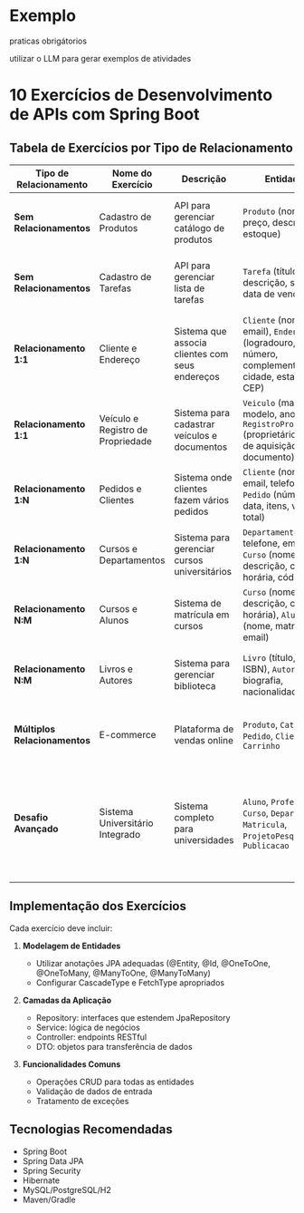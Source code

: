 # Exemplo

praticas obrigátorios

utilizar o LLM para gerar exemplos de atividades

# 10 Exercícios de Desenvolvimento de APIs com Spring Boot

## Tabela de Exercícios por Tipo de Relacionamento

| Tipo de Relacionamento | Nome do Exercício | Descrição | Entidades | Desafios |
|------------------------|-------------------|-----------|-----------|----------|
| **Sem Relacionamentos** | Cadastro de Produtos | API para gerenciar catálogo de produtos | `Produto` (nome, preço, descrição, estoque) | Implementar atualização de estoque e aplicação de descontos |
| **Sem Relacionamentos** | Cadastro de Tarefas | API para gerenciar lista de tarefas | `Tarefa` (título, descrição, status, data de vencimento) | Implementar filtro por status e marcação de conclusão |
| **Relacionamento 1:1** | Cliente e Endereço | Sistema que associa clientes com seus endereços | `Cliente` (nome, CPF, email), `Endereco` (logradouro, número, complemento, cidade, estado, CEP) | Garantir persistência em cascata do endereço junto com o cliente |
| **Relacionamento 1:1** | Veículo e Registro de Propriedade | Sistema para cadastrar veículos e documentos | `Veiculo` (marca, modelo, ano, placa), `RegistroPropriedade` (proprietário, data de aquisição, documento) | Garantir que cada veículo tenha exatamente um registro |
| **Relacionamento 1:N** | Pedidos e Clientes | Sistema onde clientes fazem vários pedidos | `Cliente` (nome, email, telefone), `Pedido` (número, data, itens, valor total) | Listar todos os pedidos de um cliente específico |
| **Relacionamento 1:N** | Cursos e Departamentos | Sistema para gerenciar cursos universitários | `Departamento` (nome, telefone, email), `Curso` (nome, descrição, carga horária, código) | Listar todos os cursos de um departamento |
| **Relacionamento N:M** | Cursos e Alunos | Sistema de matrícula em cursos | `Curso` (nome, descrição, carga horária), `Aluno` (nome, matrícula, email) | Matricular alunos em cursos e listar matrículas |
| **Relacionamento N:M** | Livros e Autores | Sistema para gerenciar biblioteca | `Livro` (título, ano, ISBN), `Autor` (nome, biografia, nacionalidade) | Associar múltiplos autores a livros e vice-versa |
| **Múltiplos Relacionamentos** | E-commerce | Plataforma de vendas online | `Produto`, `Categoria`, `Pedido`, `Cliente`, `Carrinho` | Gerenciar produtos em categorias, pedidos e carrinhos |
| **Desafio Avançado** | Sistema Universitário Integrado | Sistema completo para universidades | `Aluno`, `Professor`, `Curso`, `Departamento`, `Matricula`, `ProjetoPesquisa`, `Publicacao` | Implementar autenticação JWT, APIs externas, dashboard analítico, motor de busca e sistema de recomendação |

## Implementação dos Exercícios

Cada exercício deve incluir:

1. **Modelagem de Entidades**
   - Utilizar anotações JPA adequadas (@Entity, @Id, @OneToOne, @OneToMany, @ManyToOne, @ManyToMany)
   - Configurar CascadeType e FetchType apropriados

2. **Camadas da Aplicação**
   - Repository: interfaces que estendem JpaRepository
   - Service: lógica de negócios
   - Controller: endpoints RESTful
   - DTO: objetos para transferência de dados

3. **Funcionalidades Comuns**
   - Operações CRUD para todas as entidades
   - Validação de dados de entrada
   - Tratamento de exceções

## Tecnologias Recomendadas

- Spring Boot
- Spring Data JPA
- Spring Security
- Hibernate
- MySQL/PostgreSQL/H2
- Maven/Gradle
